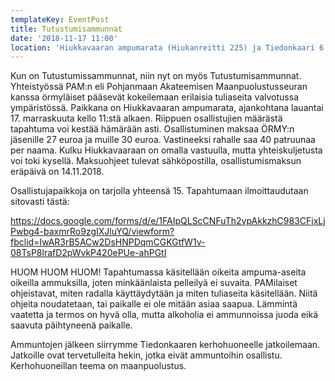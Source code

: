 ```yaml
---
templateKey: EventPost
title: Tutustumisammunnat
date: '2018-11-17 11:00'
location: 'Hiukkavaaran ampumarata (Hiukanreitti 225) ja Tiedonkaari 6:n kerhohuone'
---
```

Kun on Tutustumissammunnat, niin nyt on myös Tutustumisammunnat. Yhteistyössä PAM:n eli Pohjanmaan Akateemisen Maanpuolustusseuran kanssa örmyläiset pääsevät kokeilemaan erilaisia tuliaseita valvotussa ympäristössä. Paikkana on Hiukkavaaran ampumarata, ajankohtana lauantai 17. marraskuuta kello 11:stä alkaen. Riippuen osallistujien määrästä tapahtuma voi kestää hämärään asti. Osallistuminen maksaa ÖRMY:n jäsenille 27 euroa ja muille 30 euroa. Vastineeksi rahalle saa 40 patruunaa per naama. Kulku Hiukkavaaraan on omalla vastuulla, mutta yhteiskuljetusta voi toki kysellä. Maksuohjeet tulevat sähköpostilla, osallistumismaksun eräpäivä on 14.11.2018.



Osallistujapaikkoja on tarjolla yhteensä 15. Tapahtumaan ilmoittaudutaan sitovasti tästä: 

https://docs.google.com/forms/d/e/1FAIpQLScCNFuTh2vpAkkzhC983CFjxLjPwbg4-baxmrRo9zgIXJluYQ/viewform?fbclid=IwAR3rB5ACw2DsHNPDqmCGKGtfW1v-08TsP8lrafD2pWvkP420ePUe-ahPGtI



HUOM HUOM HUOM! Tapahtumassa käsitellään oikeita ampuma-aseita oikeilla ammuksilla, joten minkäänlaista pelleilyä ei suvaita. PAMilaiset ohjeistavat, miten radalla käyttäydytään ja miten tuliaseita käsitellään. Niitä ohjeita noudatetaan, tai paikalle ei ole mitään asiaa saapua. Lämmintä vaatetta ja termos on hyvä olla, mutta alkoholia ei ammunnoissa juoda eikä saavuta päihtyneenä paikalle.

Ammuntojen jälkeen siirrymme Tiedonkaaren kerhohuoneelle jatkoilemaan. Jatkoille ovat tervetulleita hekin, jotka eivät ammuntoihin osallistu. Kerhohuoneillan teema on maanpuolustus.
